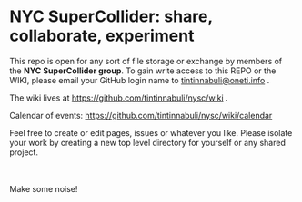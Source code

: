 # NYC SuperCollider: share, collaborate, experiment


This repo is open for any sort of file storage or exchange by members of
the **NYC SuperCollider group**.
To gain write access to this REPO or the WIKI, please email your GitHub
login name to tintinnabuli@oneti.info .


The wiki lives at https://github.com/tintinnabuli/nysc/wiki .

Calendar of events: https://github.com/tintinnabuli/nysc/wiki/calendar


Feel free to create or edit pages, issues or whatever you like.  Please
isolate your work by creating a new top level directory for yourself or any
shared project.



<br> <br>
Make some noise!


